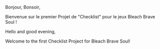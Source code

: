 Bonjour, Bonsoir,

Bienvenue sur le premier Projet de "Checklist" pour le jeux Bleach Brave Soul !



Hello and good evening,

Welcome to the first Checklist Project for Bleach Brave Soul!
